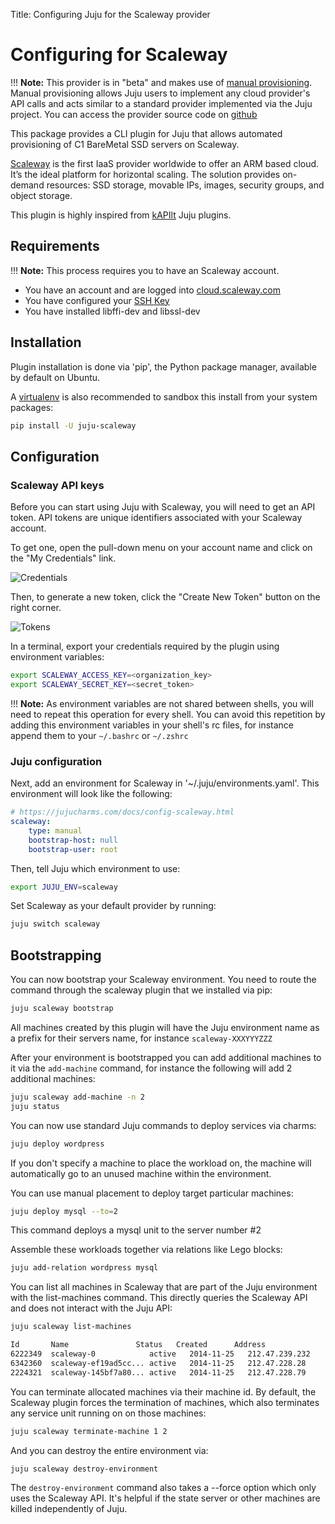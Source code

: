 Title: Configuring Juju for the Scaleway provider  

# Configuring for Scaleway

!!! **Note:** This provider is in "beta" and makes use of
[manual provisioning](config-manual.html). Manual provisioning allows Juju
users to implement any cloud provider's API calls and acts similar to a
standard provider implemented via the Juju project. You can access the provider
source code on [github](https://github.com/scaleway/juju-scaleway)

This package provides a CLI plugin for Juju that allows automated provisioning
of C1 BareMetal SSD servers on Scaleway.

[Scaleway](https://scaleway.com) is the first IaaS provider worldwide to offer
an ARM based cloud. It’s the ideal platform for horizontal scaling. The
solution provides on-demand resources: SSD storage, movable IPs, images,
security groups, and object storage.

This plugin is highly inspired from [kAPIlt](https://github.com/kAPIlt) Juju
plugins.


## Requirements

!!! **Note:** This process requires you to have an Scaleway account.

- You have an account and are logged into [cloud.scaleway.com](https://cloud.scaleway.com)
- You have configured your [SSH Key](https://www.scaleway.com/docs/configure-new-ssh-key/)
- You have installed libffi-dev and libssl-dev


## Installation

Plugin installation is done via 'pip', the Python package manager, available by
default on Ubuntu.

A [virtualenv](http://virtualenv.readthedocs.org/en/latest/index.html) is also
recommended to sandbox this install from your system packages:

```bash
pip install -U juju-scaleway
```

## Configuration

### Scaleway API keys

Before you can start using Juju with Scaleway, you will need to get an API token.
API tokens are unique identifiers associated with your Scaleway account.

To get one, open the pull-down menu on your account name and click on
the "My Credentials" link.

![Credentials](http://i.imgur.com/3rZpnTJ.png)

Then, to generate a new token, click the "Create New Token" button on the right
corner.

![Tokens](http://i.imgur.com/cJcnO9S.png)

In a terminal, export your credentials required by the plugin using environment
variables:

```bash
export SCALEWAY_ACCESS_KEY=<organization_key>
export SCALEWAY_SECRET_KEY=<secret_token>
```

!!! **Note:** As environment variables are not shared between shells, you will
need to repeat this operation for every shell.  You can avoid this repetition
by adding this environment variables in your shell's rc files, for instance
append them to your `~/.bashrc` or `~/.zshrc`

### Juju configuration

Next, add an environment for Scaleway in '~/.juju/environments.yaml'. This
environment will look like the following:

```yaml
# https://jujucharms.com/docs/config-scaleway.html
scaleway:
    type: manual
    bootstrap-host: null
    bootstrap-user: root
```

Then, tell Juju which environment to use:

```bash
export JUJU_ENV=scaleway
```

Set Scaleway as your default provider by running:

```bash
juju switch scaleway
```

## Bootstrapping

You can now bootstrap your Scaleway environment. You need to route the command
through the scaleway plugin that we installed via pip:

```bash
juju scaleway bootstrap
```

All machines created by this plugin will have the Juju environment name as a
prefix for their servers name, for instance `scaleway-XXXYYYZZZ`

After your environment is bootstrapped you can add additional machines to it
via the `add-machine` command, for instance the following will add 2 additional
machines:

```bash
juju scaleway add-machine -n 2
juju status
```

You can now use standard Juju commands to deploy services via charms:

```bash
juju deploy wordpress
```

If you don't specify a machine to place the workload on, the machine
will automatically go to an unused machine within the environment.

You can use manual placement to deploy target particular machines:

```bash
juju deploy mysql --to=2
```

This command deploys a mysql unit to the server number #2

Assemble these workloads together via relations like Lego blocks:

```bash
juju add-relation wordpress mysql
```

You can list all machines in Scaleway that are part of the Juju environment
with the list-machines command. This directly queries the Scaleway API and does
not interact with the Juju API:

```bash
juju scaleway list-machines

Id       Name               Status   Created      Address
6222349  scaleway-0            active   2014-11-25   212.47.239.232
6342360  scaleway-ef19ad5cc... active   2014-11-25   212.47.228.28
2224321  scaleway-145bf7a80... active   2014-11-25   212.47.228.79
```

You can terminate allocated machines via their machine id. By default, the
Scaleway plugin forces the termination of machines, which also terminates any
service unit running on on those machines:

```bash
juju scaleway terminate-machine 1 2
```

And you can destroy the entire environment via:

```bash
juju scaleway destroy-environment
```

The `destroy-environment` command also takes a --force option which only uses
the Scaleway API. It's helpful if the state server or other machines are
killed independently of Juju.
